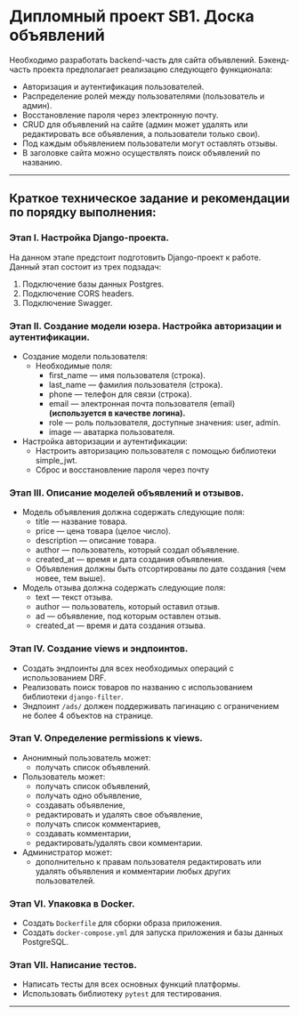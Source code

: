 # Дипломный проект SB1. Доска объявлений

Необходимо разработать backend-часть для сайта объявлений. Бэкенд-часть проекта предполагает реализацию следующего функционала:

- Авторизация и аутентификация пользователей.
- Распределение ролей между пользователями (пользователь и админ).
- Восстановление пароля через электронную почту.
- CRUD для объявлений на сайте (админ может удалять или редактировать все объявления, а пользователи только свои).
- Под каждым объявлением пользователи могут оставлять отзывы.
- В заголовке сайта можно осуществлять поиск объявлений по названию.
_____
## Краткое техническое задание и рекомендации по порядку выполнения:
### Этап I. Настройка Django-проекта. 

На данном этапе предстоит подготовить Django-проект к работе. Данный этап состоит из трех подзадач:

1. Подключение базы данных Postgres.
2. Подключение CORS headers.
3. Подключение Swagger.


### Этап II. Создание модели юзера. Настройка авторизации и аутентификации.
- Создание модели пользователя:
    - Необходимые поля:
        - first_name — имя пользователя (строка).
        - last_name — фамилия пользователя (строка).
        - phone — телефон для связи (строка).
        - email — электронная почта пользователя (email) **(используется в качестве логина).**
        - role — роль пользователя, доступные значения: user, admin.
        - image — аватарка пользователя.
- Настройка авторизации и аутентификации:
    - Настроить авторизацию пользователя с помощью библиотеки simple_jwt.
    - Сброс и восстановление пароля через почту
  
### Этап III. Описание моделей объявлений и отзывов.
- Модель объявления должна содержать следующие поля:
    - title — название товара.
    - price — цена товара (целое число).
    - description — описание товара.
    - author — пользователь, который создал объявление.
    - created_at — время и дата создания объявления.
    - Объявления должны быть отсортированы по дате создания (чем новее, тем выше).
- Модель отзыва должна содержать следующие поля:
    - text — текст отзыва.
    - author — пользователь, который оставил отзыв.
    - ad — объявление, под которым оставлен отзыв.
    - created_at — время и дата создания отзыва.

### Этап IV. Создание views и эндпоинтов.
- Создать эндпоинты для всех необходимых операций с использованием DRF.
- Реализовать поиск товаров по названию с использованием библиотеки `django-filter`.
- Эндпоинт `/ads/` должен поддерживать пагинацию с ограничением не более 4 объектов на странице.

### Этап V. Определение permissions к views.
- Анонимный пользователь может:
    - получать список объявлений.
- Пользователь может:
    - получать список объявлений,
    - получать одно объявление,
    - создавать объявление,
    - редактировать и удалять свое объявление,
    - получать список комментариев,
    - создавать комментарии,
    - редактировать/удалять свои комментарии.
- Администратор может:
    - дополнительно к правам пользователя редактировать или удалять объявления и комментарии любых других пользователей.

### Этап VI. Упаковка в Docker.
- Создать `Dockerfile` для сборки образа приложения.
- Создать `docker-compose.yml` для запуска приложения и базы данных PostgreSQL.

### Этап VII. Написание тестов.
- Написать тесты для всех основных функций платформы.
- Использовать библиотеку `pytest` для тестирования.

_____

